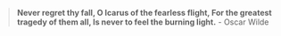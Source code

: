 > **Never regret thy fall, O Icarus of the fearless flight, For the greatest tragedy of them all, Is never to feel the burning light.** - Oscar Wilde


